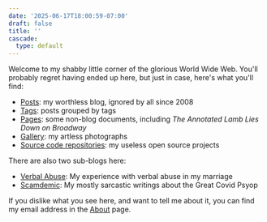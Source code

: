```yaml
---
date: '2025-06-17T18:00:59-07:00'
draft: false
title: ''
cascade:
  type: default
---
```


Welcome to my shabby little corner of the glorious World Wide Web.
You'll probably regret having ended up here, but just in case,
here's what you'll find:

* [Posts](/posts/): my worthless blog, ignored by all since 2008
* [Tags](/tags): posts grouped by tags
* [Pages](/pages/): some non-blog documents, including *The Annotated Lamb Lies Down on Broadway*
* [Gallery](/gallery/): my artless photographs
* [Source code repositories](/fossil/): my useless open source projects

There are also two sub-blogs here:

* [Verbal Abuse](/abuse/): My experience with verbal abuse in my marriage
* [Scamdemic](/scamdemic): My mostly sarcastic writings about the Great Covid Psyop

If you dislike what you see here, and want to tell me about it,
you can find my email address in the [About](/about/) page.
